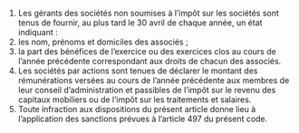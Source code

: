 1) Les gérants des sociétés non soumises à l’impôt sur les sociétés sont tenus de fournir, au plus tard le 30 avril de chaque année, un état indiquant :
1) les nom, prénoms et domiciles des associés ;
2) la part des bénéfices de l’exercice ou des exercices clos au cours de l’année
précédente correspondant aux droits de chacun des associés.
2) Les sociétés par actions sont tenues de déclarer le montant des rémunérations
versées au cours de l’année précédente aux membres de leur conseil d’administration et passibles de l’impôt sur le revenu des capitaux mobiliers ou de l’impôt sur les traitements et salaires.
3) Toute infraction aux dispositions du présent article donne lieu à l’application des
sanctions prévues à l’article 497 du présent code.